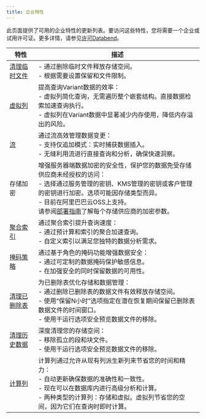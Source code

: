 ```yaml
---
title: 企业特性
---
```


此页面提供了可用的企业特性的更新列表。要访问这些特性，您将需要一个企业或试用许可证。更多详情，请参见[许可Databend](20-license.md)。

| 特性                                                                                        	 | 描述                                                                                                                                                                                                                                                                                                                                                                                 	 |
|--------------------------------------------------------------------------------------------------|-----------------------------------------------------------------------------------------------------------------------------------------------------------------------------------------------------------------------------------------------------------------------------------------------------------------------------------------------------------------------------------------------|
| [清理临时文件](/sql/sql-commands/administration-cmds/vacuum-temp-files) |- 通过删除临时文件释放存储空间。<br/>- 根据需要设置保留和文件限制。|
| [虚拟列](/sql/sql-commands/ddl/virtual-column) | 提高查询Variant数据的效率：<br/>- 虚拟列简化查询，无需遍历整个嵌套结构。直接数据检索加速查询执行。<br/>- 虚拟列在Variant数据中显著减少内存使用，降低内存溢出的风险。 |
| [流](/sql/sql-commands/ddl/stream) | 通过流高效管理数据变更：<br/>- 支持仅追加模式：实时捕获数据插入。<br/>- 无缝利用流进行直接查询和分析，确保快速洞察。|
| 存储加密 | 增强服务器端数据加密的安全性，保护您的数据免受存储供应商未经授权的访问：<br/>- 选择通过服务管理的密钥、KMS管理的密钥或客户管理的密钥进行加密。选项可能因存储类型而异。<br/>- 目前在阿里巴巴云OSS上支持。<br/>请参阅[部署指南](../../../10-deploy/01-deploying-databend.md)了解每个存储供应商的加密参数。|
| [聚合索引](/sql/sql-commands/ddl/aggregating-index) | 通过聚合索引提升查询速度：<br/>- 通过预计算和索引的聚合加速查询。<br/>- 自定义索引以满足您独特的数据分析需求。                                                                                                                                                                                          |
| [掩码策略](/sql/sql-commands/ddl/mask-policy/) | 通过基于角色的掩码功能增强数据安全：<br/>- 通过可定制的数据掩码保护敏感信息。<br/>- 在加强安全的同时保留数据的可用性。                                                                                                                                                                                                |
| [清理已删除表](/sql/sql-commands/ddl/table/vacuum-drop-table)            	 | 为已删除表优化存储和数据管理：<br/>- 通过删除已删除表的数据文件有效释放存储空间。<br/>- 使用“保留N小时”选项指定在潜在恢复期间保留已删除表数据文件的时间窗口。<br/>- 使用干运行选项安全预览数据文件的移除。                                  	 |
| [清理历史数据](/sql/sql-commands/ddl/table/vacuum-table)            	 | 深度清理您的存储空间：<br/>- 移除孤立的段和块文件。<br/>- 使用干运行选项安全预览数据文件的移除。                                                                                                                                                                         	                                                               |
| [计算列](/sql/sql-commands/ddl/table/ddl-create-table#computed-columns) 	 | 计算列通过允许从现有列派生新列来节省您的时间和精力：<br/>- 自动更新确保数据的准确性和一致性。<br/>- 现在可以在数据库内进行高级分析和计算。<br/>- 两种类型的计算列：存储和虚拟。虚拟列节省您的空间，因为它们在查询时即时计算。 	 |